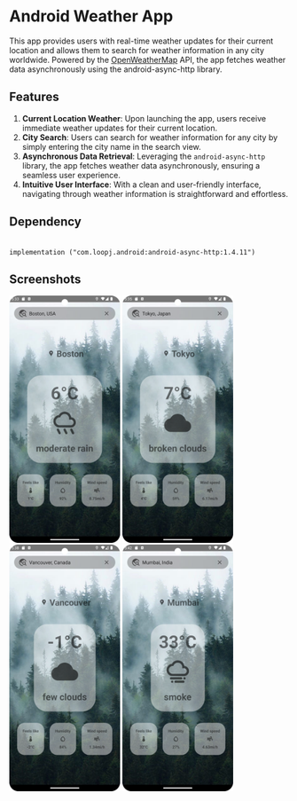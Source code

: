 
# Android Weather App
This app provides users with real-time weather updates for their current location and allows them to search for weather information in any city worldwide. Powered by the  [OpenWeatherMap](https://openweathermap.org/) API, the app fetches weather data asynchronously using the android-async-http library.

## Features
1. **Current Location Weather**: Upon launching the app, users receive immediate weather updates for their current location.
2. **City Search**: Users can search for weather information for any city by simply entering the city name in the search view.
3. **Asynchronous Data Retrieval**: Leveraging the `android-async-http` library, the app fetches weather data asynchronously, ensuring a seamless user experience.
4. **Intuitive User Interface**: With a clean and user-friendly interface, navigating through weather information is straightforward and effortless.
   
## Dependency

```

implementation ("com.loopj.android:android-async-http:1.4.11")

```

 ## Screenshots

 <img src="app/src/main/res/drawable/screenshot_01.png" width="200" /> <img src="app/src/main/res/drawable/screenshot_02.png" width="200" />  <img src="app/src/main/res/drawable/screenshot_03.png" width="200" />  <img src="app/src/main/res/drawable/screenshot_04.png" width="200" /> 


